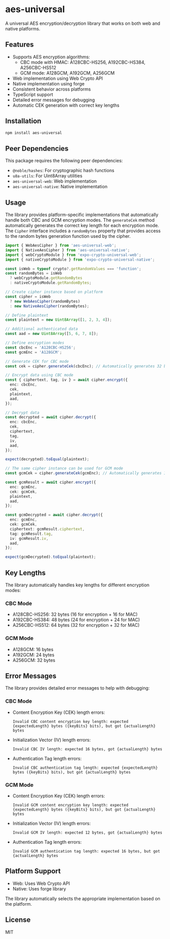 # aes-universal

A universal AES encryption/decryption library that works on both web and native platforms.

## Features

- Supports AES encryption algorithms:
  - CBC mode with HMAC: A128CBC-HS256, A192CBC-HS384, A256CBC-HS512
  - GCM mode: A128GCM, A192GCM, A256GCM
- Web implementation using Web Crypto API
- Native implementation using forge
- Consistent behavior across platforms
- TypeScript support
- Detailed error messages for debugging
- Automatic CEK generation with correct key lengths

## Installation

```bash
npm install aes-universal
```

## Peer Dependencies

This package requires the following peer dependencies:

- `@noble/hashes`: For cryptographic hash functions
- `u8a-utils`: For Uint8Array utilities
- `aes-universal-web`: Web implementation
- `aes-universal-native`: Native implementation

## Usage

The library provides platform-specific implementations that automatically handle both CBC and GCM encryption modes. The `generateCek` method automatically generates the correct key length for each encryption mode. The `Cipher` interface includes a `randomBytes` property that provides access to the random bytes generation function used by the cipher.

```typescript
import { WebAesCipher } from 'aes-universal-web';
import { NativeAesCipher } from 'aes-universal-native';
import { webCryptoModule } from 'expo-crypto-universal-web';
import { nativeCryptoModule } from 'expo-crypto-universal-native';

const isWeb = typeof crypto?.getRandomValues === 'function';
const randomBytes = isWeb
  ? webCryptoModule.getRandomBytes
  : nativeCryptoModule.getRandomBytes;

// Create cipher instance based on platform
const cipher = isWeb
  ? new WebAesCipher(randomBytes)
  : new NativeAesCipher(randomBytes);

// Define plaintext
const plaintext = new Uint8Array([1, 2, 3, 4]);

// Additional authenticated data
const aad = new Uint8Array([5, 6, 7, 8]);

// Define encryption modes
const cbcEnc = 'A128CBC-HS256';
const gcmEnc = 'A128GCM';

// Generate CEK for CBC mode
const cek = cipher.generateCek(cbcEnc); // Automatically generates 32 bytes (16 for encryption + 16 for MAC)

// Encrypt data using CBC mode
const { ciphertext, tag, iv } = await cipher.encrypt({
  enc: cbcEnc,
  cek,
  plaintext,
  aad,
});

// Decrypt data
const decrypted = await cipher.decrypt({
  enc: cbcEnc,
  cek,
  ciphertext,
  tag,
  iv,
  aad,
});

expect(decrypted).toEqual(plaintext);

// The same cipher instance can be used for GCM mode
const gcmCek = cipher.generateCek(gcmEnc); // Automatically generates 16 bytes

const gcmResult = await cipher.encrypt({
  enc: gcmEnc,
  cek: gcmCek,
  plaintext,
  aad,
});

const gcmDecrypted = await cipher.decrypt({
  enc: gcmEnc,
  cek: gcmCek,
  ciphertext: gcmResult.ciphertext,
  tag: gcmResult.tag,
  iv: gcmResult.iv,
  aad,
});

expect(gcmDecrypted).toEqual(plaintext);
```

## Key Lengths

The library automatically handles key lengths for different encryption modes:

### CBC Mode

- A128CBC-HS256: 32 bytes (16 for encryption + 16 for MAC)
- A192CBC-HS384: 48 bytes (24 for encryption + 24 for MAC)
- A256CBC-HS512: 64 bytes (32 for encryption + 32 for MAC)

### GCM Mode

- A128GCM: 16 bytes
- A192GCM: 24 bytes
- A256GCM: 32 bytes

## Error Messages

The library provides detailed error messages to help with debugging:

### CBC Mode

- Content Encryption Key (CEK) length errors:

  ```
  Invalid CBC content encryption key length: expected {expectedLength} bytes ({keyBits} bits), but got {actualLength} bytes
  ```

- Initialization Vector (IV) length errors:

  ```
  Invalid CBC IV length: expected 16 bytes, got {actualLength} bytes
  ```

- Authentication Tag length errors:
  ```
  Invalid CBC authentication tag length: expected {expectedLength} bytes ({keyBits} bits), but got {actualLength} bytes
  ```

### GCM Mode

- Content Encryption Key (CEK) length errors:

  ```
  Invalid GCM content encryption key length: expected {expectedLength} bytes ({keyBits} bits), but got {actualLength} bytes
  ```

- Initialization Vector (IV) length errors:

  ```
  Invalid GCM IV length: expected 12 bytes, got {actualLength} bytes
  ```

- Authentication Tag length errors:
  ```
  Invalid GCM authentication tag length: expected 16 bytes, but got {actualLength} bytes
  ```

## Platform Support

- Web: Uses Web Crypto API
- Native: Uses forge library

The library automatically selects the appropriate implementation based on the platform.

## License

MIT

